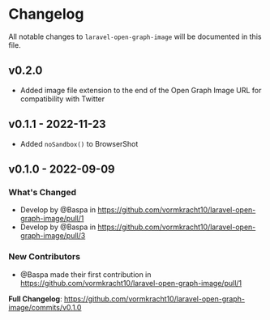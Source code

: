 # Changelog

All notable changes to `laravel-open-graph-image` will be documented in this file.

## v0.2.0

- Added image file extension to the end of the Open Graph Image URL for compatibility with Twitter

## v0.1.1 - 2022-11-23

- Added `noSandbox()` to BrowserShot

## v0.1.0 - 2022-09-09

### What's Changed

- Develop by @Baspa in https://github.com/vormkracht10/laravel-open-graph-image/pull/1
- Develop by @Baspa in https://github.com/vormkracht10/laravel-open-graph-image/pull/3

### New Contributors

- @Baspa made their first contribution in https://github.com/vormkracht10/laravel-open-graph-image/pull/1

**Full Changelog**: https://github.com/vormkracht10/laravel-open-graph-image/commits/v0.1.0
